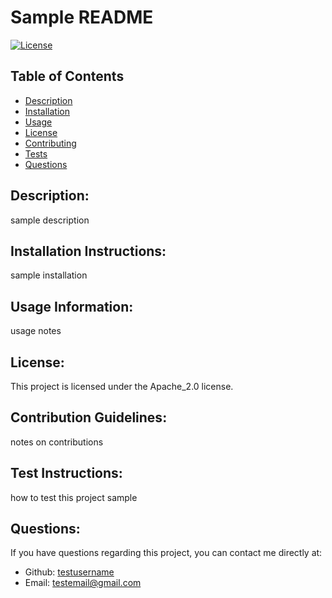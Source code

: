 
# Sample README
    
[![License](https://img.shields.io/badge/License-Apache_2.0-blue.svg)](https://opensource.org/licenses/Apache_2.0)

## Table of Contents
- [Description](#description)
- [Installation](#installation)
- [Usage](#usage)
- [License](#license)
- [Contributing](#contributing)
- [Tests](#tests)
- [Questions](#questions)
    
## Description: <a name="description"></a>
sample description

## Installation Instructions: <a name="installation"></a>
sample installation

## Usage Information: <a name="usage"></a>
usage notes

## License: <a name="license"></a>
This project is licensed under the Apache_2.0 license.

## Contribution Guidelines: <a name="contributing"></a>
notes on contributions

## Test Instructions: <a name="tests"></a>
how to test this project sample

## Questions: <a name="questions"></a>
If you have questions regarding this project, you can contact me directly at:
* Github: <a href="https://github.com/testusername">testusername</a>
* Email: <a href="mailto:testemail@gmail.com">testemail@gmail.com</a>

    
